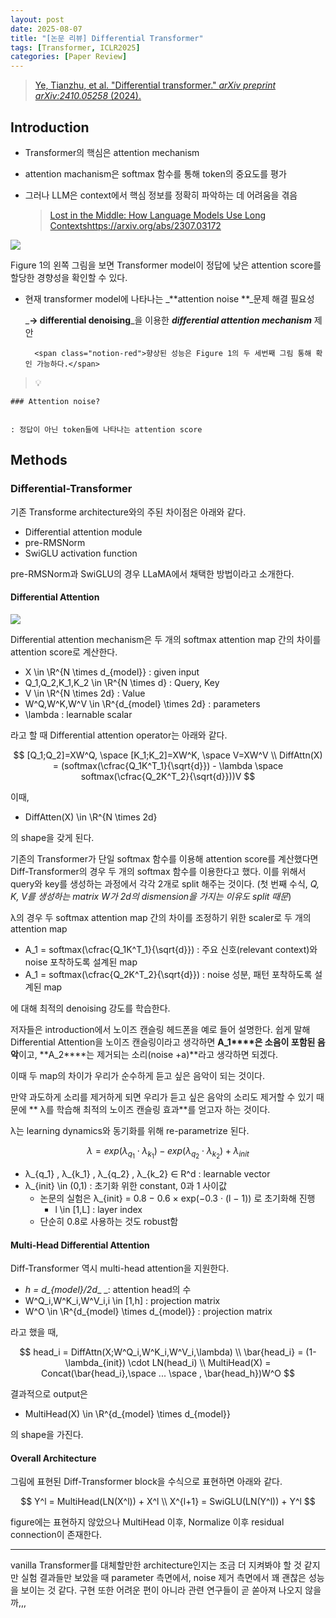 ```yaml
---
layout: post
date: 2025-08-07
title: "[논문 리뷰] Differential Transformer"
tags: [Transformer, ICLR2025]
categories: [Paper Review]
---
```


> [Ye, Tianzhu, et al. "Differential transformer." ](https://arxiv.org/abs/2410.05258)[_arXiv preprint arXiv:2410.05258_](https://arxiv.org/abs/2410.05258)[ (2024).](https://arxiv.org/abs/2410.05258)



## Introduction

- Transformer의 핵심은 attention mechanism
- attention machanism은 softmax 함수를 통해 token의 중요도를 평가
- 그러나 LLM은 context에서 핵심 정보를 정확히 파악하는 데 어려움을 겪음

	> [Lost in the Middle: How Language Models Use Long Contextshttps://arxiv.org/abs/2307.03172](https://arxiv.org/abs/2307.03172)


![](https://prod-files-secure.s3.us-west-2.amazonaws.com/542b861c-36a8-4051-84e5-8804b6728dba/9083ea56-691a-4752-ae26-47f403431ac8/image.png?X-Amz-Algorithm=AWS4-HMAC-SHA256&X-Amz-Content-Sha256=UNSIGNED-PAYLOAD&X-Amz-Credential=ASIAZI2LB466SE6HJZ43%2F20250903%2Fus-west-2%2Fs3%2Faws4_request&X-Amz-Date=20250903T230053Z&X-Amz-Expires=3600&X-Amz-Security-Token=IQoJb3JpZ2luX2VjEOb%2F%2F%2F%2F%2F%2F%2F%2F%2F%2FwEaCXVzLXdlc3QtMiJGMEQCIEwacU0K51C346Wam6RIMkq0Bh38Fq6%2BqkdggPd0%2FQVQAiBovygoOQ46lcBe%2BDXJ5wxRmsptHsiF7poP6i83ylq99ir%2FAwhPEAAaDDYzNzQyMzE4MzgwNSIM%2BXBNdBJ1K1DM3UCDKtwDqKGu3Ct43mklvtS3%2Foexj%2F7Q%2BUC8S53pgjcR%2F%2BjdkS5wQ4CfsImT3OMuH2uyhcQlXI75TCiGNd%2BFdhzvORDA1riU6LkGrT9J0%2B85Df98MX4CFTQOQbAVO2oW4ERx9wDwjoThqLKhvNoHYirPfaGtHys4gNnnKtBt8ptE0gFfap6PSuUSUMbweTCLRzYi%2FF8Bjua9DNbrAEZzHT609sWKKCdfXf0oyjtA%2B6dOK57gcC8A9QSeYAT5slt9bXgodHoOy1Jk0od3Mqo1tjzY988MzjeEsuDl6eLSf7sEmk9S2DHX9zzIdu0RsuhaeZYytM7jLC45%2FVeSVIx5Jq3%2FI5vCEmgRZ4DN7iVHkAsQ1E8taNjbpo1BqT7f7FufehInYUM24us6wklaCo8apvlmbV1DLxLUSVkondS7Tlg5TE5UBuPKp%2BNApin3fHBjJhlZ4SuIKYdclTFT95HytQ1BXO7DXxyeNQtYY0a6gQCis2FUSS3BF%2F0ENRqhwcskCmCorXE0B%2B8QPwfGw3Cjd1uHGHCOiNWLbZ67RJ%2BnoR2G6HfGLjAMXveqXEIFXwg1BFrYS3gdAG62%2FZT3XBysK8J5y5KERNeK1cghMkA5up5JlRkc%2FTrwJchal2kvOzQ3HTgw6vTixQY6pgELiDlRGVYxFrOwtBs21eTLPbqZ9t8oinD8RlRJeYRUGJDxvHMZy9pijEgOl7c2zjD7aEEctGUDwhABFaLHvmLJ2So9fVr3X4yeW3wQwRvXufG8ebhdS2tXN7f%2BrhhebD%2BtfaKz45KLDFc4nYAfaa6mFugkr8RMCdOwlwMEpYWlDkG1qqBMp8VbWnACs0u7zPELtaV6tZLPJQVSdVOxW35N%2F9X3zioz&X-Amz-Signature=bd77448c88a2f1f54196b5435550f154bd853a0f1cd6d6f0bc5fb0f5ea59464f&X-Amz-SignedHeaders=host&x-amz-checksum-mode=ENABLED&x-id=GetObject)


Figure 1의 왼쪽 그림을 보면 Transformer model이 정답에 낮은 attention score를 할당한 경향성을 확인할 수 있다.

- 현재 transformer model에 나타나는 _**attention noise **_문제 해결 필요성

	_**→ differential denoising**_을 이용한 _**differential attention mechanism**_ 제안


		<span class="notion-red">향상된 성능은 Figure 1의 두 세번째 그림 통해 확인 가능하다.</span>


> 💡 


	### Attention noise?


	: 정답이 아닌 token들에 나타나는 attention score



## Methods



### Differential-Transformer


기존 Transforme architecture와의 주된 차이점은 아래와 같다.

- Differential attention module
- pre-RMSNorm
- SwiGLU activation function

pre-RMSNorm과 SwiGLU의 경우 LLaMA에서 채택한 방법이라고 소개한다.



#### Differential Attention


![](https://prod-files-secure.s3.us-west-2.amazonaws.com/542b861c-36a8-4051-84e5-8804b6728dba/116d70b2-1963-4810-9167-f4c7d8a06e8f/image.png?X-Amz-Algorithm=AWS4-HMAC-SHA256&X-Amz-Content-Sha256=UNSIGNED-PAYLOAD&X-Amz-Credential=ASIAZI2LB466SE6HJZ43%2F20250903%2Fus-west-2%2Fs3%2Faws4_request&X-Amz-Date=20250903T230053Z&X-Amz-Expires=3600&X-Amz-Security-Token=IQoJb3JpZ2luX2VjEOb%2F%2F%2F%2F%2F%2F%2F%2F%2F%2FwEaCXVzLXdlc3QtMiJGMEQCIEwacU0K51C346Wam6RIMkq0Bh38Fq6%2BqkdggPd0%2FQVQAiBovygoOQ46lcBe%2BDXJ5wxRmsptHsiF7poP6i83ylq99ir%2FAwhPEAAaDDYzNzQyMzE4MzgwNSIM%2BXBNdBJ1K1DM3UCDKtwDqKGu3Ct43mklvtS3%2Foexj%2F7Q%2BUC8S53pgjcR%2F%2BjdkS5wQ4CfsImT3OMuH2uyhcQlXI75TCiGNd%2BFdhzvORDA1riU6LkGrT9J0%2B85Df98MX4CFTQOQbAVO2oW4ERx9wDwjoThqLKhvNoHYirPfaGtHys4gNnnKtBt8ptE0gFfap6PSuUSUMbweTCLRzYi%2FF8Bjua9DNbrAEZzHT609sWKKCdfXf0oyjtA%2B6dOK57gcC8A9QSeYAT5slt9bXgodHoOy1Jk0od3Mqo1tjzY988MzjeEsuDl6eLSf7sEmk9S2DHX9zzIdu0RsuhaeZYytM7jLC45%2FVeSVIx5Jq3%2FI5vCEmgRZ4DN7iVHkAsQ1E8taNjbpo1BqT7f7FufehInYUM24us6wklaCo8apvlmbV1DLxLUSVkondS7Tlg5TE5UBuPKp%2BNApin3fHBjJhlZ4SuIKYdclTFT95HytQ1BXO7DXxyeNQtYY0a6gQCis2FUSS3BF%2F0ENRqhwcskCmCorXE0B%2B8QPwfGw3Cjd1uHGHCOiNWLbZ67RJ%2BnoR2G6HfGLjAMXveqXEIFXwg1BFrYS3gdAG62%2FZT3XBysK8J5y5KERNeK1cghMkA5up5JlRkc%2FTrwJchal2kvOzQ3HTgw6vTixQY6pgELiDlRGVYxFrOwtBs21eTLPbqZ9t8oinD8RlRJeYRUGJDxvHMZy9pijEgOl7c2zjD7aEEctGUDwhABFaLHvmLJ2So9fVr3X4yeW3wQwRvXufG8ebhdS2tXN7f%2BrhhebD%2BtfaKz45KLDFc4nYAfaa6mFugkr8RMCdOwlwMEpYWlDkG1qqBMp8VbWnACs0u7zPELtaV6tZLPJQVSdVOxW35N%2F9X3zioz&X-Amz-Signature=cb8f2dd77ed0504bd6c38ccad2b4f3e617540db79a7a68df657a90a9a721fb57&X-Amz-SignedHeaders=host&x-amz-checksum-mode=ENABLED&x-id=GetObject)


Differential attention mechanism은 두 개의 softmax attention map 간의 차이를 attention score로 계산한다.

- X \in \R^{N \times d\_{model}} : given input
- Q\_1,Q\_2,K\_1,K\_2 \in \R^{N \times d} : Query, Key
- V \in \R^{N \times 2d} : Value
- W^Q,W^K,W^V \in \R^{d\_{model} \times 2d} : parameters
- \lambda : learnable scalar

라고 할 때 Differential attention operator는 아래와 같다.


$$
[Q_1;Q_2]=XW^Q, \space [K_1;K_2]=XW^K, \space V=XW^V \\
DiffAttn(X) = (softmax(\cfrac{Q_1K^T_1}{\sqrt{d}}) - \lambda \space softmax(\cfrac{Q_2K^T_2}{\sqrt{d}}))V
$$


이때,

- DiffAtten(X) \in \R^{N \times 2d}

의 shape을 갖게 된다.


기존의 Transformer가 단일 softmax 함수를 이용해 attention score를 계산했다면 Diff-Transformer의 경우 두 개의 softmax 함수를 이용한다고 했다. 이를 위해서 query와 key를 생성하는 과정에서 각각 2개로 split 해주는 것이다. <span class="notion-red">(첫 번째 수식, </span><span class="notion-red">_Q, K, V를 생성하는 matrix W가 2d의 dismension을 가지는 이유도 split 때문_</span><span class="notion-red">)</span>


 λ의 경우 두 softmax attention map 간의 차이를 조정하기 위한 scaler로 두 개의 attention map

- A\_1 = softmax(\cfrac{Q\_1K^T\_1}{\sqrt{d}}) : 주요 신호(relevant context)와 noise 포착하도록 설계된 map
- A\_1 = softmax(\cfrac{Q\_2K^T\_2}{\sqrt{d}}) : noise 성분, 패턴 포착하도록 설계된 map 

에 대해 최적의 denoising 강도를 학습한다.


저자들은 introduction에서 노이즈 캔슬링 헤드폰을 예로 들어 설명한다. 쉽게 말해 Differential Attention을 노이즈 캔슬링이라고 생각하면 **A\_1****은 소음이 포함된 음악**이고, **A\_2****는 제거되는 소리(noise +a)**라고 생각하면 되겠다. 


이때 두 map의 차이가 우리가 순수하게 듣고 싶은 음악이 되는 것이다. 


만약 과도하게 소리를 제거하게 되면 우리가 듣고 싶은 음악의 소리도 제거할 수 있기 때문에 ** λ를 학습해 최적의 노이즈 캔슬링 효과**를 얻고자 하는 것이다.


λ는 learning dynamics와 동기화를 위해 re-parametrize 된다.


$$
\lambda = exp(\lambda_{q_1} \cdot \lambda_{k_1}) - exp(\lambda_{q_2} \cdot \lambda_{k_2}) + \lambda_{init}
$$

- λ\_{q\_1} , λ\_{k\_1} , λ\_{q\_2} , λ\_{k\_2} ∈ R^d : learnable vector
- λ\_{init} \in (0,1) : 초기화 위한 constant, 0과 1 사이값
	- 논문의 실험은 λ\_{init} = 0.8 − 0.6 × exp(−0.3 · (l − 1)) 로 초기화해 진행
		- l \in [1,L] : layer index
	- 단순히 0.8로 사용하는 것도 robust함


#### **Multi-Head Differential Attention**


Diff-Transformer 역시 multi-head attention을 지원한다.

- _h = d\_{model}/2d__ _: attention head의 수
- W^Q\_i,W^K\_i,W^V\_i,i \in [1,h] : projection matrix
- W^O \in \R^{d\_{model} \times d\_{model}} : projection matrix

라고 했을 때,


$$
head_i = DiffAttn(X;W^Q_i,W^K_i,W^V_i,\lambda) \\
\bar{head_i} = (1-\lambda_{init}) \cdot LN(head_i) \\
MultiHead(X) = Concat(\bar{head_i},\space ... \space , \bar{head_h})W^O
$$


결과적으로 output은

- MultiHead(X) \in \R^{d\_{model} \times d\_{model}}

의 shape을 가진다.



#### Overall Architecture


그림에 표현된 Diff-Transformer block을 수식으로 표현하면 아래와 같다.


$$
Y^l = MultiHead(LN(X^l)) + X^l \\
X^{l+1} = SwiGLU(LN(Y^l)) + Y^l
$$


figure에는 표현하지 않았으나 MultiHead 이후, Normalize 이후 residual connection이 존재한다.


---


vanilla Transformer를 대체할만한 architecture인지는 조금 더 지켜봐야 할 것 같지만 실험 결과들만 보았을 때 parameter 측면에서, noise 제거 측면에서 꽤 괜찮은 성능을 보이는 것 같다. 구현 또한 어려운 편이 아니라 관련 연구들이 곧 쏟아져 나오지 않을까,,,

